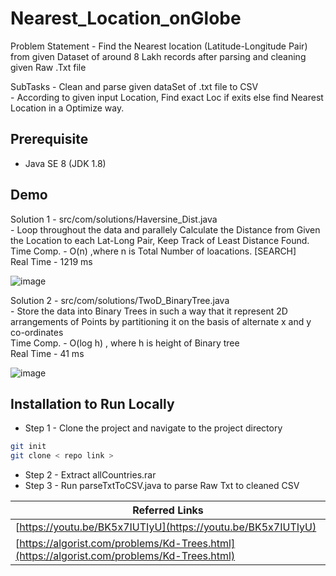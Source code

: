 # Nearest_Location_onGlobe
Problem Statement - Find the Nearest location (Latitude-Longitude Pair) from given Dataset of around 8 Lakh records after parsing and cleaning given Raw .Txt file

SubTasks - Clean and parse given dataSet of .txt file to CSV <br/>
         - According to given input Location, Find exact Loc if exits else find Nearest Location in a Optimize way.
         
## Prerequisite 

- Java SE 8 (JDK 1.8)

         
## Demo 

Solution 1 - src/com/solutions/Haversine_Dist.java <br/>
             - Loop throughout the data and parallely Calculate the Distance from Given the Location to each Lat-Long Pair, Keep Track of Least Distance Found. <br/>
             Time Comp. - O(n) ,where n is Total Number of loacations. [SEARCH] <br/>
             Real Time - 1219 ms
             
 ![image](https://user-images.githubusercontent.com/74758376/182136745-69f02b2c-26dd-44cc-9364-8320f4f7a914.png)

Solution 2 - src/com/solutions/TwoD_BinaryTree.java <br/>
            - Store the data into Binary Trees in such a way that it represent 2D arrangements of Points by partitioning it on the basis of alternate x and y co-ordinates <br/>
            Time Comp. - O(log h) , where h is height of Binary tree <br/>
            Real Time - 41 ms  
            
![image](https://user-images.githubusercontent.com/74758376/182138032-35b8de6e-795d-44da-b8cd-f348e87209af.png)

## Installation to Run Locally

 -  Step 1 - Clone the project and navigate to the project directory
  
```bash
git init 
git clone < repo link >

```

 -  Step 2 - Extract allCountries.rar
 -  Step 3 - Run parseTxtToCSV.java to parse Raw Txt to cleaned CSV
 


|     Referred Links                                                                  |
|  ------------------------------------------------------------------ |
| [https://youtu.be/BK5x7IUTIyU](https://youtu.be/BK5x7IUTIyU)|
| [https://algorist.com/problems/Kd-Trees.html](https://algorist.com/problems/Kd-Trees.html)|

